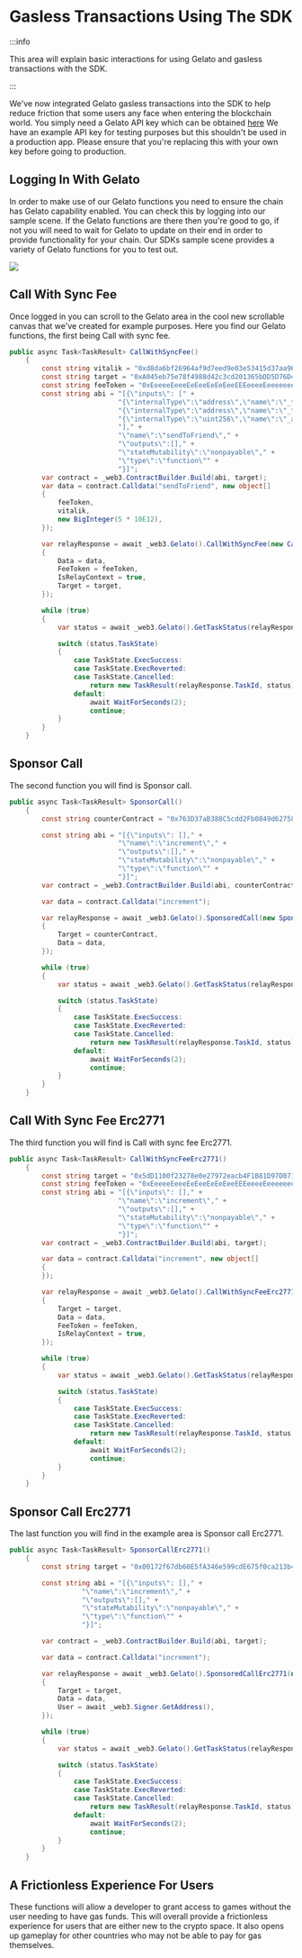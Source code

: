 ﻿---
slug: /current/gasless-transactions-using-Gelato
sidebar_position: 14
sidebar_label: Gasless Transactions Using Gelato
---


# Gasless Transactions Using The SDK

:::info

This area will explain basic interactions for using Gelato and gasless transactions with the SDK.

:::

We've now integrated Gelato gasless transactions into the SDK to help reduce friction that some users any face when entering the blockchain world. You simply need a Gelato API key which can be obtained [here](https://relay.Gelato.network/) We have an example API key for testing purposes but this shouldn't be used in a production app. Please ensure that you're replacing this with your own key before going to production.

## Logging In With Gelato
In order to make use of our Gelato functions you need to ensure the chain has Gelato capability enabled. You can check this by logging into our sample scene. If the Gelato functions are there then you're good to go, if not you will need to wait for Gelato to update on their end in order to provide functionality for your chain. Our SDKs sample scene provides a variety of Gelato functions for you to test out.

![](assets/gelato/gelato-gasless.png) 

## Call With Sync Fee
Once logged in you can scroll to the Gelato area in the cool new scrollable canvas that we've created for example purposes. Here you find our Gelato functions, the first being Call with sync fee.

```csharp
public async Task<TaskResult> CallWithSyncFee()
    {
        const string vitalik = "0xd8da6bf26964af9d7eed9e03e53415d37aa96045";
        const string target = "0xA045eb75e78f4988d42c3cd201365bDD5D76D406";
        const string feeToken = "0xEeeeeEeeeEeEeeEeEeEeeEEEeeeeEeeeeeeeEEeE";
        const string abi = "[{\"inputs\": [" +
                           "{\"internalType\":\"address\",\"name\":\"_token\",\"type\":\"address\"}," +
                           "{\"internalType\":\"address\",\"name\":\"_to\",\"type\":\"address\"}," +
                           "{\"internalType\":\"uint256\",\"name\":\"_amount\",\"type\":\"uint256\"}" +
                           "]," +
                           "\"name\":\"sendToFriend\"," +
                           "\"outputs\":[]," +
                           "\"stateMutability\":\"nonpayable\"," +
                           "\"type\":\"function\"" +
                           "}]";
        var contract = _web3.ContractBuilder.Build(abi, target);
        var data = contract.Calldata("sendToFriend", new object[]
        {
            feeToken,
            vitalik,
            new BigInteger(5 * 10E12),
        });

        var relayResponse = await _web3.Gelato().CallWithSyncFee(new CallWithSyncFeeRequest()
        {
            Data = data,
            FeeToken = feeToken,
            IsRelayContext = true,
            Target = target,
        });

        while (true)
        {
            var status = await _web3.Gelato().GetTaskStatus(relayResponse.TaskId);

            switch (status.TaskState)
            {
                case TaskState.ExecSuccess:
                case TaskState.ExecReverted:
                case TaskState.Cancelled:
                    return new TaskResult(relayResponse.TaskId, status);
                default:
                    await WaitForSeconds(2);
                    continue;
            }
        }
    }
```

## Sponsor Call
The second function you will find is Sponsor call.

```csharp
public async Task<TaskResult> SponsorCall()
    {
        const string counterContract = "0x763D37aB388C5cdd2Fb0849d6275802F959fbF30";

        const string abi = "[{\"inputs\": []," +
                           "\"name\":\"increment\"," +
                           "\"outputs\":[]," +
                           "\"stateMutability\":\"nonpayable\"," +
                           "\"type\":\"function\"" +
                           "}]";
        var contract = _web3.ContractBuilder.Build(abi, counterContract);

        var data = contract.Calldata("increment");

        var relayResponse = await _web3.Gelato().SponsoredCall(new SponsoredCallRequest()
        {
            Target = counterContract,
            Data = data,
        });

        while (true)
        {
            var status = await _web3.Gelato().GetTaskStatus(relayResponse.TaskId);

            switch (status.TaskState)
            {
                case TaskState.ExecSuccess:
                case TaskState.ExecReverted:
                case TaskState.Cancelled:
                    return new TaskResult(relayResponse.TaskId, status);
                default:
                    await WaitForSeconds(2);
                    continue;
            }
        }
    }
```

## Call With Sync Fee Erc2771
The third function you will find is Call with sync fee Erc2771.

```csharp
public async Task<TaskResult> CallWithSyncFeeErc2771()
    {
        const string target = "0x5dD1100f23278e0e27972eacb4F1B81D97D071B7";
        const string feeToken = "0xEeeeeEeeeEeEeeEeEeEeeEEEeeeeEeeeeeeeEEeE";
        const string abi = "[{\"inputs\": []," +
                           "\"name\":\"increment\"," +
                           "\"outputs\":[]," +
                           "\"stateMutability\":\"nonpayable\"," +
                           "\"type\":\"function\"" +
                           "}]";
        var contract = _web3.ContractBuilder.Build(abi, target);

        var data = contract.Calldata("increment", new object[]
        {
        });

        var relayResponse = await _web3.Gelato().CallWithSyncFeeErc2771(new CallWithSyncFeeErc2771Request()
        {
            Target = target,
            Data = data,
            FeeToken = feeToken,
            IsRelayContext = true,
        });

        while (true)
        {
            var status = await _web3.Gelato().GetTaskStatus(relayResponse.TaskId);

            switch (status.TaskState)
            {
                case TaskState.ExecSuccess:
                case TaskState.ExecReverted:
                case TaskState.Cancelled:
                    return new TaskResult(relayResponse.TaskId, status);
                default:
                    await WaitForSeconds(2);
                    continue;
            }
        }
    }
```

## Sponsor Call Erc2771
The last function you will find in the example area is Sponsor call Erc2771.

```csharp
public async Task<TaskResult> SponsorCallErc2771()
    {
        const string target = "0x00172f67db60E5fA346e599cdE675f0ca213b47b";

        const string abi = "[{\"inputs\": []," +
                  "\"name\":\"increment\"," +
                  "\"outputs\":[]," +
                  "\"stateMutability\":\"nonpayable\"," +
                  "\"type\":\"function\"" +
                  "}]";

        var contract = _web3.ContractBuilder.Build(abi, target);

        var data = contract.Calldata("increment");

        var relayResponse = await _web3.Gelato().SponsoredCallErc2771(new SponsoredCallErc2771Request()
        {
            Target = target,
            Data = data,
            User = await _web3.Signer.GetAddress(),
        });

        while (true)
        {
            var status = await _web3.Gelato().GetTaskStatus(relayResponse.TaskId);

            switch (status.TaskState)
            {
                case TaskState.ExecSuccess:
                case TaskState.ExecReverted:
                case TaskState.Cancelled:
                    return new TaskResult(relayResponse.TaskId, status);
                default:
                    await WaitForSeconds(2);
                    continue;
            }
        }
    }
```

## A Frictionless Experience For Users
These functions will allow a developer to grant access to games without the user needing to have gas funds. This will overall provide a frictionless experience for users that are either new to the crypto space. It also opens up gameplay for other countries who may not be able to pay for gas themselves.